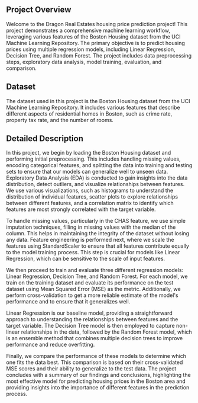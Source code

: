 ## Project Overview

Welcome to the Dragon Real Estates housing price prediction project! 
This project demonstrates a comprehensive machine learning workflow, leveraging various features of the Boston Housing dataset from the UCI Machine Learning Repository. 
The primary objective is to predict housing prices using multiple regression models, including Linear Regression, Decision Tree, and Random Forest. 
The project includes data preprocessing steps, exploratory data analysis, model training, evaluation, and comparison.

## Dataset

The dataset used in this project is the Boston Housing dataset from the UCI Machine Learning Repository. 
It includes various features that describe different aspects of residential homes in Boston, such as crime rate, property tax rate, and the number of rooms.

## Detailed Description

In this project, we begin by loading the Boston Housing dataset and performing initial preprocessing. This includes handling missing values, encoding categorical features, 
and splitting the data into training and testing sets to ensure that our models can generalize well to unseen data. Exploratory Data Analysis (EDA) is conducted to gain insights into the data distribution, detect outliers,
and visualize relationships between features. We use various visualizations, such as histograms to understand the distribution of individual features, scatter plots to explore relationships between different features, 
and a correlation matrix to identify which features are most strongly correlated with the target variable.

To handle missing values, particularly in the CHAS feature, we use simple imputation techniques, filling in missing values with the median of the column. 
This helps in maintaining the integrity of the dataset without losing any data. Feature engineering is performed next, 
where we scale the features using StandardScaler to ensure that all features contribute equally to the model training process. 
This step is crucial for models like Linear Regression, which can be sensitive to the scale of input features.

We then proceed to train and evaluate three different regression models: Linear Regression, Decision Tree, and Random Forest. 
For each model, we train on the training dataset and evaluate its performance on the test dataset using Mean Squared Error (MSE) as the metric. 
Additionally, we perform cross-validation to get a more reliable estimate of the model's performance and to ensure that it generalizes well. 

Linear Regression is our baseline model, providing a straightforward approach to understanding the relationships between features and the target variable. 
The Decision Tree model is then employed to capture non-linear relationships in the data, followed by the Random Forest model, 
which is an ensemble method that combines multiple decision trees to improve performance and reduce overfitting.

Finally, we compare the performance of these models to determine which one fits the data best. 
This comparison is based on their cross-validated MSE scores and their ability to generalize to the test data. 
The project concludes with a summary of our findings and conclusions, highlighting the most effective model for predicting housing prices in the Boston area and 
providing insights into the importance of different features in the prediction process.
